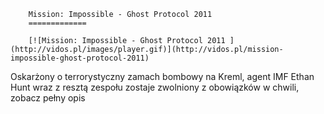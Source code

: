 
        Mission: Impossible - Ghost Protocol 2011 
        =============
        
        [![Mission: Impossible - Ghost Protocol 2011 ](http://vidos.pl/images/player.gif)](http://vidos.pl/mission-impossible-ghost-protocol-2011)
        
        
 Oskarżony o terrorystyczny zamach bombowy na Kreml, agent IMF Ethan Hunt wraz z resztą zespołu zostaje zwolniony z obowiązków w chwili, zobacz pełny opis
    